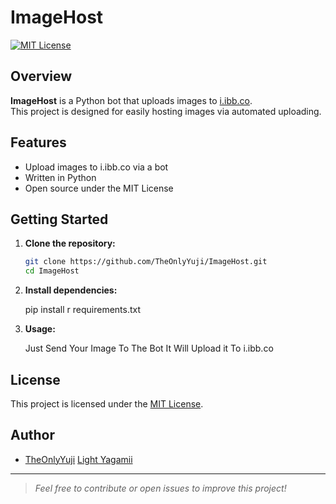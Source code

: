 # ImageHost

[![MIT License](https://img.shields.io/badge/license-MIT-blue.svg)](LICENSE)

## Overview

**ImageHost** is a Python bot that uploads images to [i.ibb.co](https://i.ibb.co/).  
This project is designed for easily hosting images via automated uploading.

## Features

- Upload images to i.ibb.co via a bot
- Written in Python
- Open source under the MIT License

## Getting Started

1. **Clone the repository:**
   ```bash
   git clone https://github.com/TheOnlyYuji/ImageHost.git
   cd ImageHost
   ```

2. **Install dependencies:** 
 
    pip install r requirements.txt

3. **Usage:** 
 
   Just Send Your Image To The Bot It Will Upload it To i.ibb.co

## License

This project is licensed under the [MIT License](LICENSE).

## Author

- [TheOnlyYuji](https://github.com/TheOnlyYuji)
  [Light Yagamii](https://t.me/lightayagamii_89) 
---

> *Feel free to contribute or open issues to improve this project!*
